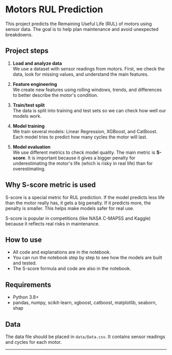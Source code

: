 # Motors RUL Prediction

This project predicts the Remaining Useful Life (RUL) of motors using sensor data. The goal is to help plan maintenance and avoid unexpected breakdowns.

## Project steps

1. **Load and analyze data**  
   We use a dataset with sensor readings from motors. First, we check the data, look for missing values, and understand the main features.

2. **Feature engineering**  
   We create new features using rolling windows, trends, and differences to better describe the motor's condition.

3. **Train/test split**  
   The data is split into training and test sets so we can check how well our models work.

4. **Model training**  
   We train several models: Linear Regression, XGBoost, and CatBoost. Each model tries to predict how many cycles the motor will last.

5. **Model evaluation**  
   We use different metrics to check model quality. The main metric is **S-score**. It is important because it gives a bigger penalty for underestimating the motor's life (which is risky in real life) than for overestimating.

## Why S-score metric is used

S-score is a special metric for RUL prediction. If the model predicts less life than the motor really has, it gets a big penalty. If it predicts more, the penalty is smaller. This helps make models safer for real use.

S-score is popular in competitions (like NASA C-MAPSS and Kaggle) because it reflects real risks in maintenance.

## How to use

- All code and explanations are in the notebook.
- You can run the notebook step by step to see how the models are built and tested.
- The S-score formula and code are also in the notebook.

## Requirements

- Python 3.8+
- pandas, numpy, scikit-learn, xgboost, catboost, matplotlib, seaborn, shap

## Data

The data file should be placed in `data/Data.csv`. It contains sensor readings and cycles for each motor.

---
